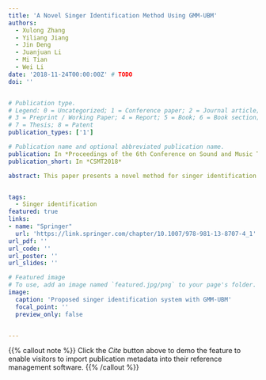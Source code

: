 ```yaml
---
title: 'A Novel Singer Identification Method Using GMM-UBM'
authors:
  - Xulong Zhang
  - Yiliang Jiang
  - Jin Deng
  - Juanjuan Li
  - Mi Tian
  - Wei Li 
date: '2018-11-24T00:00:00Z' # TODO
doi: ''


# Publication type.
# Legend: 0 = Uncategorized; 1 = Conference paper; 2 = Journal article;
# 3 = Preprint / Working Paper; 4 = Report; 5 = Book; 6 = Book section;
# 7 = Thesis; 8 = Patent
publication_types: ['1']

# Publication name and optional abbreviated publication name.
publication: In *Proceedings of the 6th Conference on Sound and Music Technology*
publication_short: In *CSMT2018*

abstract: This paper presents a novel method for singer identification from polyphonic music audio signals. It is based on the universal background model (UBM), which is a singer-independent Gaussian mixture model (GMM) trained on many songs to model the singer characteristics. For our model, singing voice separation on a polyphonic signal is used to cope with the negative influences caused by background accompaniment. Then, we construct UBM for each singer trained with the Mel-frequency Cepstral Coefficients (MFCCs) feature, using the maximum a posterior (MAP) estimation. Singer identification is realized by matching test samples to the obtained UBMs for individual singers. Another major contribution of our work is to present two new large singer identification databases with over 100 singers. The proposed system is evaluated on two public datasets and two new ones. Results indicate that UBM can build more accurate statistical models of the singer’s voice than conventional methods. The evaluation carried out on the public dataset shows that our method achieves 16% improvement in accuracy compared with the state-of-the-art singer identification system.


tags:
  - Singer identification
featured: true
links:
- name: "Springer"
  url: 'https://link.springer.com/chapter/10.1007/978-981-13-8707-4_1'
url_pdf: ''
url_code: ''
url_poster: ''
url_slides: ''

# Featured image
# To use, add an image named `featured.jpg/png` to your page's folder.
image:
  caption: 'Proposed singer identification system with GMM-UBM'
  focal_point: ''
  preview_only: false


---
```


{{% callout note %}}
Click the _Cite_ button above to demo the feature to enable visitors to import publication metadata into their reference management software.
{{% /callout %}}

